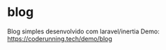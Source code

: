 # blog
Blog simples desenvolvido com laravel/inertia
Demo: <a href="https://coderunning.tech/demo/blog">https://coderunning.tech/demo/blog</a>
